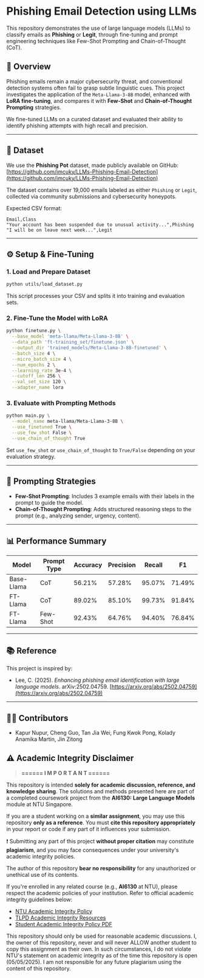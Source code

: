 # Phishing Email Detection using LLMs

This repository demonstrates the use of large language models (LLMs) to classify emails as **Phishing** or **Legit**, through fine-tuning and prompt engineering techniques like Few-Shot Prompting and Chain-of-Thought (CoT).

## 📌 Overview

Phishing emails remain a major cybersecurity threat, and conventional detection systems often fail to grasp subtle linguistic cues. This project investigates the application of the `Meta-Llama-3-8B` model, enhanced with **LoRA fine-tuning**, and compares it with **Few-Shot** and **Chain-of-Thought Prompting** strategies.

We fine-tuned LLMs on a curated dataset and evaluated their ability to identify phishing attempts with high recall and precision.

---

## 📁 Dataset

We use the **Phishing Pot** dataset, made publicly available on GitHub:
[https://github.com/imcuky/LLMs-Phishing-Email-Detection](https://github.com/imcuky/LLMs-Phishing-Email-Detection)


The dataset contains over 19,000 emails labeled as either `Phishing` or `Legit`, collected via community submissions and cybersecurity honeypots.

Expected CSV format:

```csv
Email,Class
"Your account has been suspended due to unusual activity...",Phishing
"I will be on leave next week...",Legit
```

---

## ⚙️ Setup & Fine-Tuning

### 1. Load and Prepare Dataset

```bash
python utils/load_dataset.py
```

This script processes your CSV and splits it into training and evaluation sets.

### 2. Fine-Tune the Model with LoRA

```bash
python finetune.py \
  --base_model 'meta-llama/Meta-Llama-3-8B' \
  --data_path 'ft-training_set/finetune.json' \
  --output_dir 'trained_models/Meta-Llama-3-8B-finetuned' \
  --batch_size 4 \
  --micro_batch_size 4 \
  --num_epochs 2 \
  --learning_rate 3e-4 \
  --cutoff_len 256 \
  --val_set_size 120 \
  --adapter_name lora
```

### 3. Evaluate with Prompting Methods

```bash
python main.py \
  --model_name meta-llama/Meta-Llama-3-8B \
  --use_finetuned True \
  --use_few_shot False \
  --use_chain_of_thought True
```

Set `use_few_shot` or `use_chain_of_thought` to `True/False` depending on your evaluation strategy.

---

## 🧪 Prompting Strategies

* **Few-Shot Prompting**: Includes 3 example emails with their labels in the prompt to guide the model.
* **Chain-of-Thought Prompting**: Adds structured reasoning steps to the prompt (e.g., analyzing sender, urgency, content).

---

## 📊 Performance Summary

| Model      | Prompt Type | Accuracy | Precision | Recall | F1     |
| ---------- | ----------- | -------- | --------- | ------ | ------ |
| Base-Llama | CoT         | 56.21%   | 57.28%    | 95.07% | 71.49% |
| FT-Llama   | CoT         | 89.02%   | 85.10%    | 99.73% | 91.84% |
| FT-Llama   | Few-Shot    | 92.43%   | 64.76%    | 94.40% | 76.84% |

---

## 📚 Reference

This project is inspired by:

* Lee, C. (2025). *Enhancing phishing email identification with large language models*. arXiv:2502.04759. [https://arxiv.org/abs/2502.04759](https://arxiv.org/abs/2502.04759)

---

## 👩‍💻 Contributors

* Kapur Nupur, Cheng Guo, Tan Jia Wei, Fung Kwok Pong, Kolady Anamika Martin, Jin Zitong

## ⚠️ Academic Integrity Disclaimer

> **====== I M P O R T A N T ======**

This repository is intended **solely for academic discussion, reference, and knowledge sharing**. The solutions and methods presented here are part of a completed coursework project from the **AI6130: Large Language Models** module at NTU Singapore.

If you are a student working on a **similar assignment**, you may use this repository **only as a reference**. You must **cite this repository appropriately** in your report or code if any part of it influences your submission.

❗ Submitting any part of this project **without proper citation** may constitute **plagiarism**, and you may face consequences under your university's academic integrity policies.

The author of this repository **bear no responsibility** for any unauthorized or unethical use of its contents.

If you're enrolled in any related course (e.g., **AI6130** at NTU), please respect the academic policies of your institution. Refer to official academic integrity guidelines below:

- [NTU Academic Integrity Policy](https://ts.ntu.edu.sg/sites/intranet/dept/tlpd/ai/Pages/NTU-Academic-Integrity-Policy.aspx)
- [TLPD Academic Integrity Resources](https://ts.ntu.edu.sg/sites/intranet/dept/tlpd/ai/Pages/default.aspx)
- [Student Academic Integrity Policy PDF](https://ts.ntu.edu.sg/sites/policyportal/new/Documents/All%20including%20NIE%20staff%20and%20students/Student%20Academic%20Integrity%20Policy.pdf)

This repository should only be used for reasonable academic discussions. I, the owner of this repository, never and will never ALLOW another student to copy this assignment as their own. In such circumstances, I do not violate NTU's statement on academic integrity as of the time this repository is open (05/05/2025). I am not responsible for any future plagiarism using the content of this repository.
